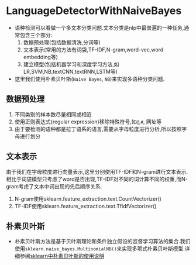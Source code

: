 # LanguageDetectorWithNaiveBayes
- 语种检测可以看做一个多文本分类问题.文本分类是nlp中最普遍的一种任务,通常包含三个部分:
  1. 数据预处理(包括数据清洗,分词等)
  2. 文本表示(常用的方法有词袋,TF-IDF,N-gram,word-vec,word embedding等)
  3. 建立模型(包括机器学习和深度学习方法,如LR,SVM,NB,textCNN,textRNN,LSTM等)
- 这里我们使用朴素贝叶斯(`Naive Bayes`, `NB`)来实现多语种分类问题.
## 数据预处理
  1. 不同类别的样本数尽量相同或相近
  2. 使用正则表达式(regular expression)移除特殊符号,如`@`,`#`, 网址等
  3. 由于要检测的语种都是拉丁语系的语言,需要从字母粒度进行分析,所以按照字母进行划分
## 文本表示
由于我们在字母粒度进行向量表示,这里分别使用TF-IDF和N-gram进行文本表示.相比于词袋模型只考虑了word是否出现,TF-IDF对不同的词计算不同的权重,而N-gram考虑了文本中词出现的先后顺序关系.
  1. N-gram使用sklearn.feature_extraction.text.CountVectorizer()
  2. TF-IDF使用sklearn.feature_extraction.text.TfidfVectorizer()
## 朴素贝叶斯
- 朴素贝叶斯方法是基于贝叶斯理论和条件独立假设的监督学习算法的集合.我们使用`sklearn.naive_bayes.MultinomialNB()`来实现多项式朴素贝叶斯模型.详细参阅[sklearn中朴素贝叶斯的使用说明](https://scikit-learn.org/stable/modules/naive_bayes.html#bernoulli-naive-bayes)

